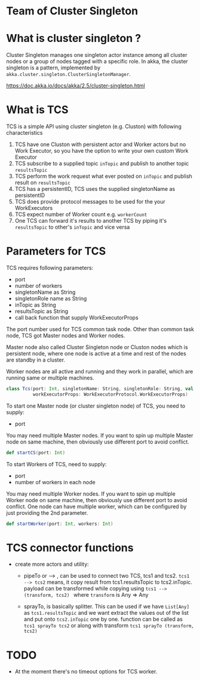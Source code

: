 Team of Cluster Singleton
=========================

# What is cluster singleton ?

Cluster Singleton manages one singleton actor instance among all cluster nodes or a group of nodes tagged with a specific role.
In akka, the cluster singleton is a pattern, implemented by `akka.cluster.singleton.ClusterSingletonManager`. 

<https://doc.akka.io/docs/akka/2.5/cluster-singleton.html>

# What is TCS  

TCS is a simple API using cluster singleton (e.g. Cluston) with following characteristics

1. TCS have one Cluston with persistent actor and Worker actors but no Work Executor, so you have the option to write your own custom Work Executor 
2. TCS subscribe to a supplied topic `inTopic` and publish to another topic `resultsTopic`   
3. TCS perform the work request what ever posted on `inTopic` and publish result on `resultsTopic` 
4. TCS has a persistentID, TCS uses the supplied singletonName as  persistentID
5. TCS does provide protocol messages to be used for the your WorkExecutors 
6. TCS expect number of Worker count e.g. `workerCount` 
7. One TCS can forward it's results to another TCS by piping it's `resultsTopic` to other's `inTopic` and vice versa 

# Parameters for TCS


TCS requires following parameters: 
 * port 
 * number of workers 
 * singletonName as String 
 * singletonRole name as String 
 * inTopic as String 
 * resultsTopic as String  
 * call back function that supply WorkExecutorProps 

The port number used for TCS common task node. Other than common task node, 
TCS got Master nodes and Worker nodes.

Master node also called Cluster Singleton node or Cluston nodes which is persistent node, 
where one node is active at a time and rest of the nodes are standby in a cluster. 

Worker nodes are all active and running and they work in parallel, 
which are running same or multiple machines.  

```scala 
class Tcs(port: Int, singletonName: String, singletonRole: String, val inTopic: String ,val resultTopic: String,
          workExecutorProps: WorkExecutorProtocol.WorkExecutorProps)
```

To start one Master node (or cluster singleton node) of TCS, you need to supply:
 * port  
  
You may need multiple Master nodes. If you want to spin up multiple Master node on same machine, then
obviously use different port to avoid conflict.  
  
```scala
def startCS(port: Int)
``` 

To start Workers of TCS, need to supply:
 * port 
 * number of workers in each node 

You may need multiple Worker nodes. If you want to spin up multiple Worker node on same machine, then
obviously use different port to avoid conflict. One node can have multiple worker, which can be 
configured by just providing the 2nd parameter.   

```scala 
def startWorker(port: Int, workers: Int) 
``` 

# TCS connector functions  
* create more actors and utility:
  - pipeTo or --> , can be used to connect two TCS, tcs1 and tcs2. `tcs1 --> tcs2` means, 
     it copy result from tcs1.resultsTopic to tcs2.inTopic. payload can be transformed 
     while copying using `tcs1 --> (transform, tcs2) ` where `transform` is Any => Any     
      
  - sprayTo, is basically splitter. This can be used if we have `List[Any]` as `tcs1.resultsTopic`
    and we want extract the values out of the list and put onto `tcs2.inTopic` one by one. function can be
    called as `tcs1 sprayTo tcs2`  or along with transform `tcs1 sprayTo (transform, tcs2)`
   
  
# TODO
* At the moment there's no timeout options for TCS worker.  